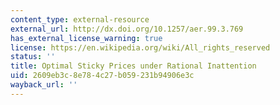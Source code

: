 ```yaml
---
content_type: external-resource
external_url: http://dx.doi.org/10.1257/aer.99.3.769
has_external_license_warning: true
license: https://en.wikipedia.org/wiki/All_rights_reserved
status: ''
title: Optimal Sticky Prices under Rational Inattention
uid: 2609eb3c-8e78-4c27-b059-231b94906e3c
wayback_url: ''
---
```

